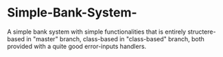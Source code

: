 # Simple-Bank-System-
A simple bank system with simple functionalities that is entirely structere-based in "master" branch, class-based in "class-based" branch, both provided with a quite good error-inputs handlers.

